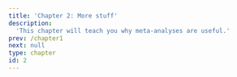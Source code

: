 ```yaml
---
title: 'Chapter 2: More stuff'
description:
  'This chapter will teach you why meta-analyses are useful.'
prev: /chapter1
next: null
type: chapter
id: 2
---
```


